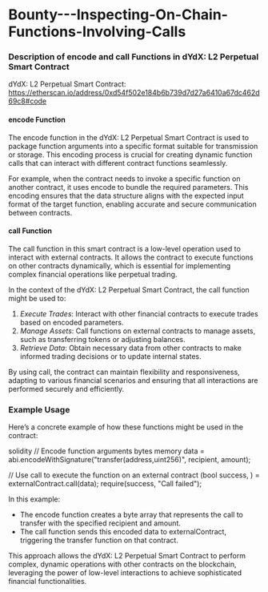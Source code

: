 # Bounty---Inspecting-On-Chain-Functions-Involving-Calls

### Description of encode and call Functions in dYdX: L2 Perpetual Smart Contract
dYdX: L2 Perpetual Smart Contract: https://etherscan.io/address/0xd54f502e184b6b739d7d27a6410a67dc462d69c8#code

#### encode Function

The encode function in the dYdX: L2 Perpetual Smart Contract is used to package function arguments into a specific format suitable for transmission or storage. This encoding process is crucial for creating dynamic function calls that can interact with different contract functions seamlessly.

For example, when the contract needs to invoke a specific function on another contract, it uses encode to bundle the required parameters. This encoding ensures that the data structure aligns with the expected input format of the target function, enabling accurate and secure communication between contracts.

#### call Function

The call function in this smart contract is a low-level operation used to interact with external contracts. It allows the contract to execute functions on other contracts dynamically, which is essential for implementing complex financial operations like perpetual trading.

In the context of the dYdX: L2 Perpetual Smart Contract, the call function might be used to:

1. *Execute Trades*: Interact with other financial contracts to execute trades based on encoded parameters.
2. *Manage Assets*: Call functions on external contracts to manage assets, such as transferring tokens or adjusting balances.
3. *Retrieve Data*: Obtain necessary data from other contracts to make informed trading decisions or to update internal states.

By using call, the contract can maintain flexibility and responsiveness, adapting to various financial scenarios and ensuring that all interactions are performed securely and efficiently.

### Example Usage

Here’s a concrete example of how these functions might be used in the contract:

solidity
// Encode function arguments
bytes memory data = abi.encodeWithSignature("transfer(address,uint256)", recipient, amount);

// Use call to execute the function on an external contract
(bool success, ) = externalContract.call(data);
require(success, "Call failed");


In this example:
- The encode function creates a byte array that represents the call to transfer with the specified recipient and amount.
- The call function sends this encoded data to externalContract, triggering the transfer function on that contract.

This approach allows the dYdX: L2 Perpetual Smart Contract to perform complex, dynamic operations with other contracts on the blockchain, leveraging the power of low-level interactions to achieve sophisticated financial functionalities.
